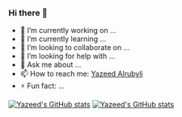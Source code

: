 ### Hi there 👋

- 🔭 I’m currently working on ...
- 🌱 I’m currently learning ...
- 👯 I’m looking to collaborate on ...
- 🤔 I’m looking for help with ...
- 💬 Ask me about ...
- 📫 How to reach me: [Yazeed Alrubyli](mailto:yazeednaif.alrubyli@mail.polimi.it?subject=[GitHub])
- ⚡ Fun fact: ...

[![Yazeed's GitHub stats](https://github-readme-stats.vercel.app/api/top-langs/?username=yazeedalrubyli)](https://github.com/anuraghazra/github-readme-stats)
[![Yazeed's GitHub stats](https://github-readme-stats.vercel.app/api?username=yazeedalrubyli)](https://github.com/anuraghazra/github-readme-stats)
